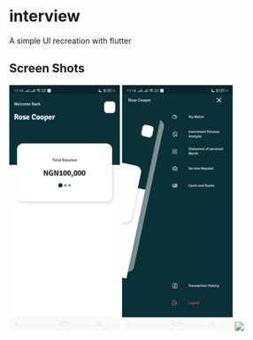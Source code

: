 # interview

A simple UI recreation with flutter

## Screen Shots

<p float="left">
<img src="https://github.com/k1ycee/interview_2/blob/master/flutter_01.png?raw=true" width="200">
<img src="https://github.com/k1ycee/interview_2/blob/master/flutter_02.png?raw=true" width="200">
<img src="https://ephmedia.giphy.com/ae2454f9-cf68-4e4d-9cc6-373aaf41c011.gif"
width="200">

</p>
